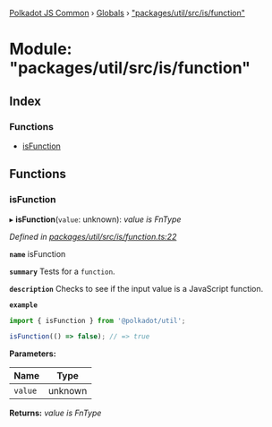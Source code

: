 [Polkadot JS Common](../README.md) › [Globals](../globals.md) › ["packages/util/src/is/function"](_packages_util_src_is_function_.md)

# Module: "packages/util/src/is/function"

## Index

### Functions

* [isFunction](_packages_util_src_is_function_.md#isfunction)

## Functions

###  isFunction

▸ **isFunction**(`value`: unknown): *value is FnType*

*Defined in [packages/util/src/is/function.ts:22](https://github.com/polkadot-js/common/blob/038ef42f/packages/util/src/is/function.ts#L22)*

**`name`** isFunction

**`summary`** Tests for a `function`.

**`description`** 
Checks to see if the input value is a JavaScript function.

**`example`** 
<BR>

```javascript
import { isFunction } from '@polkadot/util';

isFunction(() => false); // => true
```

**Parameters:**

Name | Type |
------ | ------ |
`value` | unknown |

**Returns:** *value is FnType*
